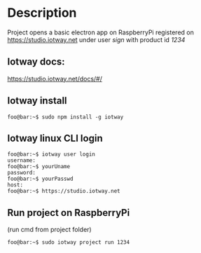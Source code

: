 # Description #
Project opens a basic electron app on RaspberryPi registered on https://studio.iotway.net under user _sign_ with product id _1234_

## Iotway docs: ## 
https://studio.iotway.net/docs/#/ 

## Iotway install ##
```console
foo@bar:~$ sudo npm install -g iotway
```

## Iotway linux CLI login ##

```console
foo@bar:~$ iotway user login
username:
foo@bar:~$ yourUname
password:
foo@bar:~$ yourPasswd
host:
foo@bar:~$ https://studio.iotway.net
```

## Run project on RaspberryPi ##
(run cmd from project folder)

```console
foo@bar:~$ sudo iotway project run 1234
```

